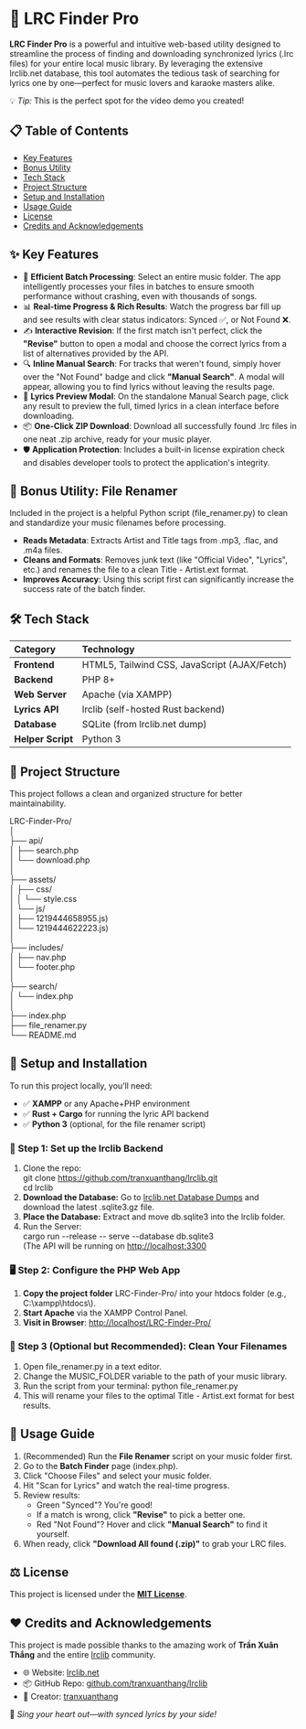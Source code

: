 # **🎵 LRC Finder Pro**

**LRC Finder Pro** is a powerful and intuitive web-based utility designed to streamline the process of finding and downloading synchronized lyrics (.lrc files) for your entire local music library. By leveraging the extensive lrclib.net database, this tool automates the tedious task of searching for lyrics one by one—perfect for music lovers and karaoke masters alike.

💡 *Tip:* This is the perfect spot for the video demo you created\!

## **📋 Table of Contents**

* [Key Features](#-key-features)  
* [Bonus Utility](#-bonus-utility-file-renamer)  
* [Tech Stack](#%EF%B8%8F-tech-stack)  
* [Project Structure](#-project-structure)  
* [Setup and Installation](#-setup-and-installation)  
* [Usage Guide](#-usage-guide)  
* [License](#%EF%B8%8F-license)  
* [Credits and Acknowledgements](#%EF%B8%8F-credits-and-acknowledgements)

## **✨ Key Features**

* 📂 **Efficient Batch Processing**: Select an entire music folder. The app intelligently processes your files in batches to ensure smooth performance without crashing, even with thousands of songs.  
* 📊 **Real-time Progress & Rich Results**: Watch the progress bar fill up and see results with clear status indicators: Synced ✅, or Not Found ❌.  
* ✍️ **Interactive Revision**: If the first match isn't perfect, click the **"Revise"** button to open a modal and choose the correct lyrics from a list of alternatives provided by the API.  
* 🔍 **Inline Manual Search**: For tracks that weren't found, simply hover over the "Not Found" badge and click **"Manual Search"**. A modal will appear, allowing you to find lyrics without leaving the results page.  
* 📄 **Lyrics Preview Modal**: On the standalone Manual Search page, click any result to preview the full, timed lyrics in a clean interface before downloading.  
* 📦 **One-Click ZIP Download**: Download all successfully found .lrc files in one neat .zip archive, ready for your music player.  
* 🛡️ **Application Protection**: Includes a built-in license expiration check and disables developer tools to protect the application's integrity.

## **🐍 Bonus Utility: File Renamer**

Included in the project is a helpful Python script (file\_renamer.py) to clean and standardize your music filenames before processing.

* **Reads Metadata**: Extracts Artist and Title tags from .mp3, .flac, and .m4a files.  
* **Cleans and Formats**: Removes junk text (like "Official Video", "Lyrics", etc.) and renames the file to a clean Title \- Artist.ext format.  
* **Improves Accuracy**: Using this script first can significantly increase the success rate of the batch finder.

## **🛠️ Tech Stack**

| Category | Technology |
| :---- | :---- |
| **Frontend** | HTML5, Tailwind CSS, JavaScript (AJAX/Fetch) |
| **Backend** | PHP 8+ |
| **Web Server** | Apache (via XAMPP) |
| **Lyrics API** | lrclib (self-hosted Rust backend) |
| **Database** | SQLite (from lrclib.net dump) |
| **Helper Script** | Python 3 |

## **📁 Project Structure**

This project follows a clean and organized structure for better maintainability.

LRC-Finder-Pro/  
│  
├── api/  
│   ├── search.php  
│   └── download.php  
│  
├── assets/  
│   ├── css/  
│   │   └── style.css  
│   └── js/  
│       ├── 1219444658955.js)  
│       └── 1219444622223.js)  
│  
├── includes/  
│   ├── nav.php  
│   └── footer.php  
│  
├── search/  
│   └── index.php  
│  
├── index.php  
├── file\_renamer.py  
└── README.md

## **🚀 Setup and Installation**

To run this project locally, you’ll need:

* ✅ **XAMPP** or any Apache+PHP environment  
* ✅ **Rust \+ Cargo** for running the lyric API backend  
* ✅ **Python 3** (optional, for the file renamer script)

### **🔧 Step 1: Set up the lrclib Backend**

1. Clone the repo:  
   git clone https://github.com/tranxuanthang/lrclib.git  
   cd lrclib  
2. **Download the Database:** Go to [lrclib.net Database Dumps](https://db-dumps.lrclib.net/lrclib-db-dump-20250718T081344Z.sqlite3.gz) and download the latest .sqlite3.gz file.  
3. **Place the Database:** Extract and move db.sqlite3 into the lrclib folder.  
4. Run the Server:  
   cargo run \--release \-- serve \--database db.sqlite3  
   (The API will be running on [http://localhost:3300](http://localhost:3300/api/search?q=hello%20adele)

### **🖥️ Step 2: Configure the PHP Web App**

1. **Copy the project folder** LRC-Finder-Pro/ into your htdocs folder (e.g., C:\\xampp\\htdocs\\).  
2. **Start Apache** via the XAMPP Control Panel.  
3. **Visit in Browser**: [http://localhost/LRC-Finder-Pro/](http://localhost/lrc-finder-pro/)

### **🐍 Step 3 (Optional but Recommended): Clean Your Filenames**

1. Open file\_renamer.py in a text editor.  
2. Change the MUSIC\_FOLDER variable to the path of your music library.  
3. Run the script from your terminal: python file\_renamer.py  
4. This will rename your files to the optimal Title \- Artist.ext format for best results.

## **📖 Usage Guide**

1. (Recommended) Run the **File Renamer** script on your music folder first.  
2. Go to the **Batch Finder** page (index.php).  
3. Click "Choose Files" and select your music folder.  
4. Hit "Scan for Lyrics" and watch the real-time progress.  
5. Review results:  
   * Green "Synced"? You're good\!  
   * If a match is wrong, click **"Revise"** to pick a better one.  
   * Red "Not Found"? Hover and click **"Manual Search"** to find it yourself.  
6. When ready, click **"Download All found (.zip)"** to grab your LRC files.

## **⚖️ License**

This project is licensed under the [**MIT License**](main?tab=MIT-1-ov-file).

## **❤️ Credits and Acknowledgements**

This project is made possible thanks to the amazing work of **Trần Xuân Thắng** and the entire [lrclib](https://github.com/tranxuanthang/lrclib) community.

* 🌐 Website: [lrclib.net](https://lrclib.net/)  
* 📦 GitHub Repo: [github.com/tranxuanthang/lrclib](https://github.com/tranxuanthang/lrclib)  
* 👤 Creator: [tranxuanthang](https://github.com/tranxuanthang)

🎤 *Sing your heart out—with synced lyrics by your side\!*
